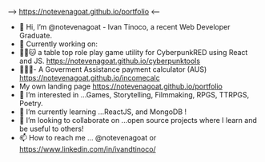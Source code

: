  --> https://notevenagoat.github.io/portfolio <--

- 👋 Hi, I’m @notevenagoat - Ivan Tinoco, a recent Web Developer Graduate.  
- 👤 Currently working on:  
- 🐱‍👤🐱‍ a table top role play game utility for CyberpunkRED using React and JS. https://notevenagoat.github.io/cyberpunktools
- 👤👤👤- A Goverment Assistance payment calculator (AUS) https://notevenagoat.github.io/incomecalc
- My own landing page  https://notevenagoat.github.io/portfolio
- 👀 I’m interested in ...Games, Storytelling, Filmmaking, RPGS, TTRPGS, Poetry.
- 🌱 I’m currently learning ...ReactJS, and MongoDB !
- 💞️ I’m looking to collaborate on ...open source projects where I learn and be useful to others!
- 📫 How to reach me ... @notevenagoat or https://www.linkedin.com/in/ivandtinoco/

<!---
notevenagoat/notevenagoat is a ✨ special ✨ repository because its `README.md` (this file) appears on your GitHub profile.
You can click the Preview link to take a look at your changes.
--->
